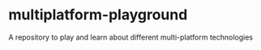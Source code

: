 # multiplatform-playground
A repository to play and learn about different multi-platform technologies

